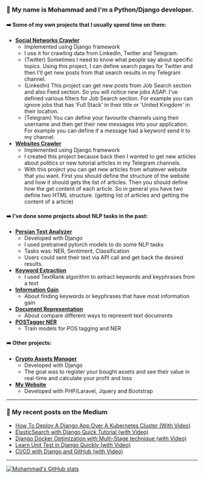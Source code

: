 ### 👨 My name is Mohammad and I'm a Python/Django developer.

#### ➡️ Some of my own projects that I usually spend time on them:
- [**Social Networks Crawler**](https://github.com/ghorbani-mohammad/Social-Networks-Crawler)
  - Implemented using Django framework
  - I use it for crawling data from LinkedIn, Twitter and Telegram. 
  - (Twitter) Sometimes I need to know what people say about specific topics. Using this project, I can define search pages for Twitter and then I'll get new posts from that search results in my Telegram channel.
  - (LinkedIn) This project can get new posts from Job Search section and also Feed section. So you will notice new jobs ASAP. I've defined various filters for Job Search section. For example you can ignore jobs that has 'Full Stack' in their title or 'United Kingdom' in their location.
  - (Telegram) You can define your favourite channels using their username and then get their new messages into your application. For example you can define if a message had a keyword send it to my channel.
- [**Websites Crawler**](https://github.com/ghorbani-mohammad/Crawler-Framework)
  - Implemented using Django framework
  - I created this project because back then I wanted to get new articles about politics or new tutorial articles in my Telegram channels.
  - With this project you can get new articles from whatever website that you want. First you should define the structure of the website and how it should gets the list of articles. Then you should define how the get content of each article. So in general you have two define two HTML structure. (getting list of articles and getting the content of a article)

 #### ➡️ I've done some projects about NLP tasks in the past:
 - [**Persian Text Analyzer**](https://github.com/ghorbani-mohammad/persian-text-analyzer)
   - Developed with Django
   - I used pretrained pytorch models to do some NLP tasks
   - Tasks was: NER, Sentiment, Classification
   - Users could sent their text via API call and get back the desired results.
 - [**Keyword Extraction**](https://github.com/ghorbani-mohammad/nlp-keyword-extraction)
   - I used TextRank algorithm to extract keywords and keyphrases from a text
 - [**Information Gain**](https://github.com/ghorbani-mohammad/nlp-information-gain)
   - About finding keywords or keyphrases that have most information gain
 - [**Document Representation**](https://github.com/ghorbani-mohammad/nlp-document-representation)
   - About compare different ways to represent text documents
 - [**POSTagger NER**](https://github.com/ghorbani-mohammad/nlp-postagger-ner)
   - Train models for POS tagging and NER
 #### ➡️ Other projects:
 - [**Crypto Assets Manager**](https://github.com/ghorbani-mohammad/Crypto-Assets-Manager)
   - Developed with Django
   - The goal was to register your bought assets and see their value in real-time and calculate your profit and loss
 - [**My Website**](https://github.com/ghorbani-mohammad/My-Website)
   - Developed with PHP/Laravel, Jquery and Bootstrap
---
### 📝 My recent posts on the Medium
<!-- MEDIUM-POST-LIST:START -->
- [How To Deploy A Django App Over A Kubernetes Cluster &lpar;With Video&rpar;](https://medium.com/@tech_with_mike/how-to-deploy-a-django-app-over-a-kubernetes-cluster-with-video-bc5c807d80e2?source=rss-9aeaf3f70d42------2)
- [ElasticSearch with Django Quick Tutorial &lpar;with Video&rpar;](https://medium.com/@tech_with_mike/elasticsearch-with-django-quick-tutorial-with-video-e75263f813c7?source=rss-9aeaf3f70d42------2)
- [Django Docker Optimization with Multi-Stage technique &lpar;with Video&rpar;](https://medium.com/@tech_with_mike/django-docker-optimization-with-multi-stage-technique-with-video-73d96669cd2e?source=rss-9aeaf3f70d42------2)
- [Learn Unit Test in Django Quickly &lpar;with Video&rpar;](https://medium.com/@tech_with_mike/learn-unit-test-in-django-quickly-with-video-9c39a1c86d47?source=rss-9aeaf3f70d42------2)
- [CI/CD with Django and GitHub &lpar;with Video&rpar;](https://medium.com/@tech_with_mike/ci-cd-with-django-and-github-6499c4ced80c?source=rss-9aeaf3f70d42------2)
<!-- MEDIUM-POST-LIST:END -->
---
[![Mohammad's GitHub stats](https://github-readme-stats.vercel.app/api?username=ghorbani-mohammad)](https://github.com/anuraghazra/github-readme-stats)
